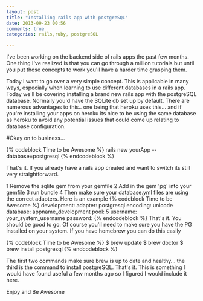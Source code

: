```yaml
---
layout: post
title: "Installing rails app with postgreSQL"
date: 2013-09-23 00:56
comments: true
categories: rails,ruby, postgreSQL

---
```


I've been working on the backend side of rails apps the past few months. One thing I've realized
is that you can go through a million tutorials but until you put those concepts to work you'll have
a harder time grasping them.

Today I want to go over a very simple concept. This is applicable in many ways, especially when learning
to use different databases in a rails app. Today we'll be covering installing a brand new rails app with
the postgreSQL database. Normally you'd have the SQLite db set up by default. There are numerous advantages
to this.. one being that heroku uses this... and if you're installing your apps on heroku its nice to be
using the same database as heroku to avoid any potential issues that could come up relating to database configuration.

#Okay on to business...


{% codeblock Time to be Awesome %}
rails new yourApp --database=postgresql
{% endcodeblock %}

That's it. If you already have a rails app created and want to switch its still very straightforward.

1 Remove the sqlite gem from your gemfile
2 Add in the gem 'pg' into your gemfile
3 run bundle
4 Then make sure your database.yml files are using the correct adapters. Here is an example
{% codeblock Time to be Awesome %}
development:
  adapter: postgresql
  encoding: unicode
  database: appname_development
  pool: 5
  username: your_system_username
  password:
{% endcodeblock %}
That's it. You should be good to go. Of course you'll need to make sure you have the PG installed on your system.
If you have homebrew you can do this easily

{% codeblock Time to be Awesome %}
  $ brew update
  $ brew doctor
  $ brew install postgresql
{% endcodeblock %}


The first two commands make sure brew is up to date and healthy... the third is the command to install postgreSQL. That's it.
This is something I would have found useful a few months ago so I figured I would include it here.


Enjoy and Be Awesome

